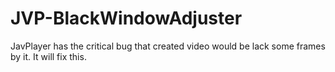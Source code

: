 # JVP-BlackWindowAdjuster
JavPlayer has the critical bug that created video would be lack some frames by it. It will fix this.
